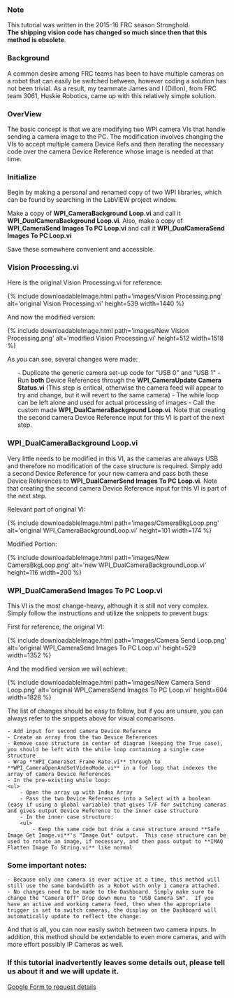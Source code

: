 
### Note

This tutorial was written in the 2015-16 FRC season Stronghold.<br/>
**The shipping vision code has changed so much since then that this method is obsolete**.

### Background

A common desire among FRC teams has been to have multiple cameras on a robot that can easily be switched between, however coding a solution has not been trivial.  As a result, my teammate James and I (Dillon), from FRC team 3061, Huskie Robotics, came up with this relatively simple solution.

### OverView

The basic concept is that we are modifying two WPI camera VIs that handle sending a camera image to the PC.  The modification involves changing the VIs to accept multiple camera Device Refs and then iterating the necessary code over the camera Device Reference whose image is needed at that time.

### Initialize

Begin by making a personal and renamed copy of two WPI libraries, which can be found by searching in the LabVIEW project window.

Make a copy of **WPI_CameraBackground Loop.vi** and call it **WPI_*Dual*CameraBackground Loop.vi**.  Also, make a copy of **WPI_CameraSend Images To PC Loop.vi** and call it **WPI_*Dual*CameraSend Images To PC Loop.vi**

Save these somewhere convenient and accessible.

### Vision Processing.vi

Here is the original Vision Processing.vi for reference:

{% include downloadableImage.html path='images/Vision Processing.png' alt='original Vision Processing.vi' height=539 width=1440 %}

And now the modified version:

{% include downloadableImage.html path='images/New Vision Processing.png' alt='modified Vision Processing.vi' height=512 width=1518 %}

As you can see, several changes were made:
	<br/>
	<ul>
	  - Duplicate the generic camera set-up code for "USB 0" and "USB 1"
	  - Run **both** Device References through the **WPI_CameraUpdate Camera Status.vi** (This step is critical, otherwise the camera feed will appear to try and change, but it will revert to the same camera)
	  - The while loop can be left alone and used for actual processing of images
	  - Call the custom made **WPI_DualCameraBackground Loop.vi**. Note that creating the second camera Device Reference input for this VI is part of the next step.
	</ul>


### WPI_DualCameraBackground Loop.vi

Very little needs to be modified in this VI, as the cameras are always USB and therefore no modification of the case structure is required.  Simply add a second Device Reference for your new camera and pass both these Device References to **WPI_DualCamerSend Images To PC Loop.vi**. Note that creating the second camera Device Reference input for this VI is part of the next step.

Relevant part of original VI:

{% include downloadableImage.html path='images/CameraBkgLoop.png' alt='original WPI_CameraBackgroundLoop.vi' height=101 width=174 %}

Modified Portion:

{% include downloadableImage.html path='images/New CameraBkgLoop.png' alt='new WPI_DualCameraBackgroundLoop.vi' height=116 width=200 %}

### WPI_DualCameraSend Images To PC Loop.vi

This VI is the most change-heavy, although it is still not very complex. Simply follow the instructions and utilize the snippets to prevent bugs:

First for reference, the original VI:

{% include downloadableImage.html path='images/Camera Send Loop.png' alt='original WPI_CameraSend Images To PC Loop.vi' height=529 width=1352 %}

And the modified version we will achieve:

{% include downloadableImage.html path='images/New Camera Send Loop.png' alt='original WPI_CameraSend Images To PC Loop.vi' height=604 width=1828 %}

The list of changes should be easy to follow, but if you are unsure, you can always refer to the snippets above for visual comparisons.

	- Add input for second camera Device Reference
	- Create an array from the two Device References
	- Remove case structure in center of diagram (keeping the True case), you should be left with the while loop containing a single case structure
	- Wrap **WPI_CameraSet Frame Rate.vi** through to **WPI_CameraOpenAndSetVideoMode.vi** in a for loop that indexes the array of camera Device References
	- In the pre-existing while loop:
	<ul>
		- Open the array up with Index Array
		- Pass the two Device References into a Select with a boolean (easy if using a global variable) that gives T/F for switching cameras and gives output Device Reference to the inner case structure
		- In the inner case structure:
		<ul>
			- Keep the same code but draw a case structure around **Safe Image Get Image.vi**'s "Image Out" output.  This case structure can be used to rotate an image, if necessary, and then pass output to **IMAQ Flatten Image To String.vi** like normal
		
### Some important notes:

	- Because only one camera is ever active at a time, this method will still use the same bandwidth as a Robot with only 1 camera attached.
	- No changes need to be made to the Dashboard. Simply make sure to change the "Camera Off" Drop down menu to "USB Camera SW".  If you have an active and working camera feed, then when the appropriate trigger is set to switch cameras, the display on the Dashboard will automatically update to reflect the change.


And that is all, you can now easily switch between two camera inputs.  In addition, this method should be extendable to even more cameras, and with more effort possibly IP Cameras as well.

### If this tutorial inadvertently leaves some details out, please tell us about it and we will update it.

[Google Form to request details](https://docs.google.com/forms/d/1sQwJFJFLU3ba5wuePyZgG3o_NjIneZ9Z5VDUgXnpDS8/viewform?usp=send_form)
